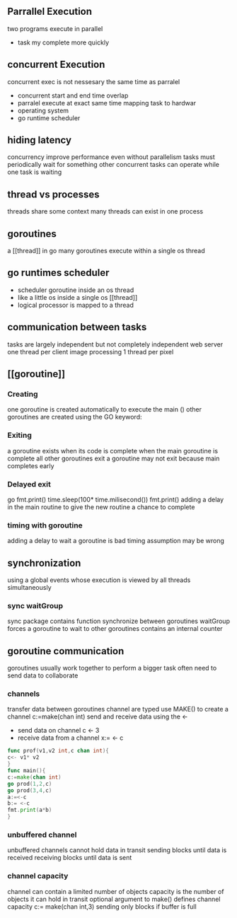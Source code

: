 ## Parrallel Execution

two programs execute in parallel
* task my complete more quickly
## concurrent Execution

concurrent exec is not nessesary the same time as parralel 
* concurrent start and end time overlap
* parralel execute at exact same time 
mapping task to hardwar
* operating system
* go runtime scheduler
## hiding latency

concurrency improve  performance even without parallelism
tasks must periodically wait for something
other concurrent tasks can operate while one task is waiting 
## thread vs processes
threads share some context
many threads can exist in one process
## goroutines 
a [[thread]] in go 
many goroutines execute within a single os thread
## go runtimes scheduler 
* scheduler goroutine inside an os thread
* like a little os inside a single os [[thread]]
* logical processor is mapped to a thread
## communication between tasks 
tasks are largely independent but not completely independent
web server one thread per client 
image processing 1 thread per pixel
##  [[goroutine]] 
### Creating 
one goroutine is created automatically to execute the main ()
other goroutines are created using the GO keyword:
### Exiting
a goroutine exists when its code is complete 
when the main goroutine is complete all other goroutines exit
a goroutine may not exit because main completes early
### Delayed exit
go fmt.print()
time.sleep(100* time.milisecond())
fmt.print()
adding a delay in the main routine to give the new routine a chance to complete 
### timing with goroutine
adding a delay to wait a goroutine is bad 
timing assumption may be wrong
## synchronization
using a global events whose execution is viewed by all threads simultaneously
### sync waitGroup
sync package contains function synchronize between goroutines
waitGroup forces a goroutine to wait to other goroutines
contains an internal counter
## goroutine communication
goroutines usually work together to perform a bigger task 
often need to send data to collaborate
### channels
transfer data between goroutines
channel are typed 
use MAKE() to create a channel
c:=make(chan int)
send and receive data using the <-
* send data on channel 
	c <- 3
* receive data from a channel
	x:= <- c

```go
func prof(v1,v2 int,c chan int){
c<- v1* v2
}
func main(){
c:=make(chan int)
go prod(1,2,c)
go prod(3,4,c)
a:=<-c
b:= <-c
fmt.print(a*b)
}
```
### unbuffered channel 
unbuffered channels cannot hold data in transit
sending blocks until data is received 
receiving blocks until data is sent
### channel capacity
channel can contain a limited number of objects
capacity is the number of objects it can hold in transit
optional argument to make() defines channel capacity
c:= make(chan int,3)
sending only blocks if buffer is full 
